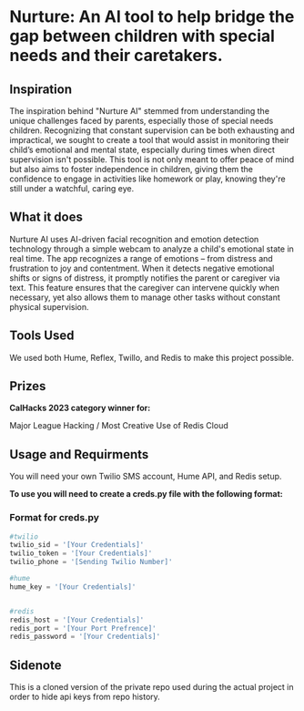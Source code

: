 # **Nurture**: An AI tool to help bridge the gap between children with special needs and their caretakers.

## Inspiration
The inspiration behind "Nurture AI" stemmed from understanding the unique challenges faced by parents, especially those of special needs children. Recognizing that constant supervision can be both exhausting and impractical, we sought to create a tool that would assist in monitoring their child’s emotional and mental state, especially during times when direct supervision isn't possible. This tool is not only meant to offer peace of mind but also aims to foster independence in children, giving them the confidence to engage in activities like homework or play, knowing they're still under a watchful, caring eye.


## What it does
Nurture AI uses AI-driven facial recognition and emotion detection technology through a simple webcam to analyze a child's emotional state in real time. The app recognizes a range of emotions – from distress and frustration to joy and contentment. When it detects negative emotional shifts or signs of distress, it promptly notifies the parent or caregiver via text. This feature ensures that the caregiver can intervene quickly when necessary, yet also allows them to manage other tasks without constant physical supervision.


## Tools Used
We used both Hume, Reflex, Twillo, and Redis to make this project possible. 


## Prizes
**CalHacks 2023 category winner for:**

Major League Hacking / Most Creative Use of Redis Cloud


## Usage and Requirments

You will need your own Twilio SMS account, Hume API, and Redis setup.

**To use you will need to create a creds.py file with the following format:**

### Format for creds.py
``` python
#twilio
twilio_sid = '[Your Credentials]'
twilio_token = '[Your Credentials]'
twilio_phone = '[Sending Twilio Number]'

#hume
hume_key = '[Your Credentials]'


#redis
redis_host = '[Your Credentials]'
redis_port = '[Your Port Prefrence]'
redis_password = '[Your Credentials]'
```
## Sidenote

This is a cloned version of the private repo used during the actual project in order to hide api keys from repo history. 
